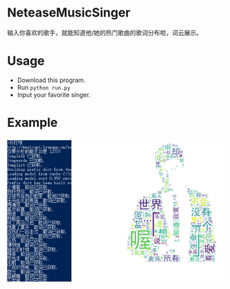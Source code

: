 # NeteaseMusicSinger
输入你喜欢的歌手，就能知道他/她的热门歌曲的歌词分布啦，词云展示。



# Usage

- Download this program.
- Run `python run.py`
- Input your favorite singer.



# Example


![img](1.png)

